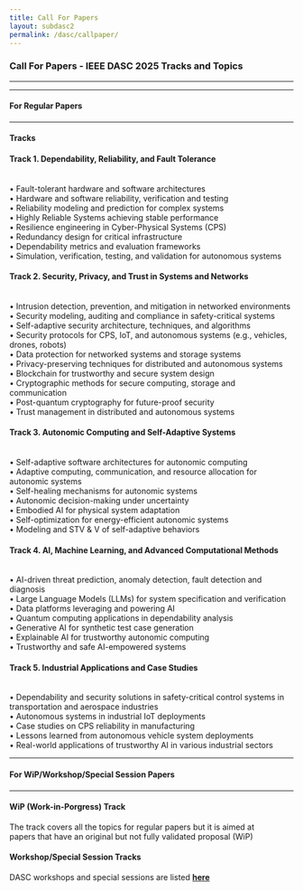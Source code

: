 ```yaml
---
title: Call For Papers
layout: subdasc2
permalink: /dasc/callpaper/
---
```


<h3>Call For Papers - IEEE DASC 2025 Tracks and Topics</h3>
<hr/>

<!-- <h5> ** Download the full <b>CFP <a href="http://cyber-science.org/2025/assets/files/DASC2025_CFP.pdf" target=_new>here</a></b> ** </h5>  -->

<hr/>
<h4 style="font-weight: bold">For Regular Papers<h4>
<hr/>

<h4>Tracks</h4>
<h4>Track 1. Dependability, Reliability, and Fault Tolerance</h4><br/> 
•	Fault-tolerant hardware and software architectures <br/> 
•	Hardware and software reliability, verification and testing<br/> 
•	Reliability modeling and prediction for complex systems<br/> 
•	Highly Reliable Systems achieving stable performance<br/> 
•	Resilience engineering in Cyber-Physical Systems (CPS)  <br/> 
•	Redundancy design for critical infrastructure  <br/> 
•	Dependability metrics and evaluation frameworks<br/> 
•	Simulation, verification, testing, and validation for autonomous systems <br/> 

<h4>Track 2. Security, Privacy, and Trust in Systems and Networks</h4><br/> 
•	Intrusion detection, prevention, and mitigation in networked environments  <br/> 
•	Security modeling, auditing and compliance in safety-critical systems <br/> 
•	Self-adaptive security architecture, techniques, and algorithms <br/> 
•	Security protocols for CPS, IoT, and autonomous systems (e.g., vehicles, drones, robots)<br/> 
•	Data protection for networked systems and storage systems<br/> 
•	Privacy-preserving techniques for distributed and autonomous systems<br/> 
•	Blockchain for trustworthy and secure system design<br/> 
•	Cryptographic methods for secure computing, storage and communication  <br/> 
•	Post-quantum cryptography for future-proof security<br/> 
•	Trust management in distributed and autonomous systems  <br/> 

<h4>Track 3. Autonomic Computing and Self-Adaptive Systems</h4><br/> 
•	Self-adaptive software architectures for autonomic computing  <br/> 
•	Adaptive computing, communication, and resource allocation for autonomic systems  <br/> 
•	Self-healing mechanisms for autonomic systems   <br/> 
•	Autonomic decision-making under uncertainty  <br/> 
•	Embodied AI for physical system adaptation  <br/> 
•	Self-optimization for energy-efficient autonomic systems  <br/> 
•	Modeling and STV & V of self-adaptive behaviors<br/> 

<h4>Track 4. AI, Machine Learning, and Advanced Computational Methods</h4><br/> 
•	AI-driven threat prediction, anomaly detection, fault detection and diagnosis  <br/> 
•	Large Language Models (LLMs) for system specification and verification<br/> 
•	Data platforms leveraging and powering AI <br/> 
•	Quantum computing applications in dependability analysis  <br/> 
•	Generative AI for synthetic test case generation<br/> 
•	Explainable AI for trustworthy autonomic computing<br/> 
•	Trustworthy and safe AI-empowered systems<br/> 

<h4>Track 5. Industrial Applications and Case Studies</h4><br/> 
•	Dependability and security solutions in safety-critical control systems in transportation and aerospace industries<br/> 
•	Autonomous systems in industrial IoT deployments  <br/> 
•	Case studies on CPS reliability in manufacturing  <br/> 
•	Lessons learned from autonomous vehicle system deployments  <br/> 
•	Real-world applications of trustworthy AI in various industrial sectors <br/> 

<!-- <br/>
<h4>Topics</h4>
Self-Organization and Organic Computing
<br/> Cognitive Computing and Self-Aware Computing
<br/> Energy Management in Autonomic Computing and Autonomous Systems
<br/> Dependable & Fault-tolerant Computing in Big Data, CPS, IoT, SDN, and Real-time System
<br/> Hardware and Software Reliability, Verification and Testing
<br/> Security and Privacy in Cloud/Fog/Edge Computing, Mobile and Pervasive Computing, Big Data, CPS and IoT systems
<br/> Artificial Intelligence Techniques in Network and System Security and Privacy
<br/> Autonomic and Autonomous Issues in Cloud/Fog/Edge Computing, Mobile and Pervasive Computing, Big Data, CPS and IoT systems
<br/> Software/Apps/Tools Development for Dependable and Secure Applications
<br/> IoT and Sensor Network, Big Data, Smart Grid, Aerospace, Transportation Applications -->


<hr/>
<h4 style="font-weight: bold">For WiP/Workshop/Special Session Papers<h4>
<hr/>

<h4>WiP (Work-in-Porgress) Track</h4>
The track covers all the topics for regular papers but it is aimed at  
<br/>papers that have an original but not fully validated proposal (WiP)

<h4>Workshop/Special Session Tracks</h4>
DASC workshops and special sessions are listed <a href="/2025/dasc/acceptworkshops/"><b>here</b></a>

<!-- 
<hr/>
<h4 style="font-weight: bold">For Late Breaking Innovation Papers<h4>
<hr/>
<h4>LBI (Late Breaking Innovation) Track</h4>
The LBI track accommodates cutting-edge research across all<br/>
DASC topics that has emerged after the regular paper deadline.<br/>
This track is designed for timely, significant advancements that warrant<br/>
rapid dissemination in the present conference proceedings.
<hr/> -->
